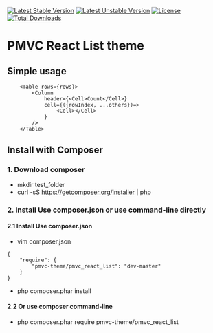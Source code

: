 [![Latest Stable Version](https://poser.pugx.org/pmvc-theme/pmvc_react_list/v/stable)](https://packagist.org/packages/pmvc-theme/pmvc_react_list) 
[![Latest Unstable Version](https://poser.pugx.org/pmvc-theme/pmvc_react_list/v/unstable)](https://packagist.org/packages/pmvc-theme/pmvc_react_list) 
[![License](https://poser.pugx.org/pmvc-theme/pmvc_react_list/license)](https://packagist.org/packages/pmvc-theme/pmvc_react_list)
[![Total Downloads](https://poser.pugx.org/pmvc-theme/pmvc_react_list/downloads)](https://packagist.org/packages/pmvc-theme/pmvc_react_list) 

PMVC React List theme 
===

## Simple usage
```
    <Table rows={rows}>
        <Column
            header={<Cell>Count</Cell>}
            cell={({rowIndex, ...others})=>
                <Cell></Cell>
            }
        />  
    </Table>
```


## Install with Composer
### 1. Download composer
   * mkdir test_folder
   * curl -sS https://getcomposer.org/installer | php

### 2. Install Use composer.json or use command-line directly
#### 2.1 Install Use composer.json
   * vim composer.json
```
{
    "require": {
        "pmvc-theme/pmvc_react_list": "dev-master"
    }
}
```
   * php composer.phar install

#### 2.2 Or use composer command-line
   * php composer.phar require pmvc-theme/pmvc_react_list


